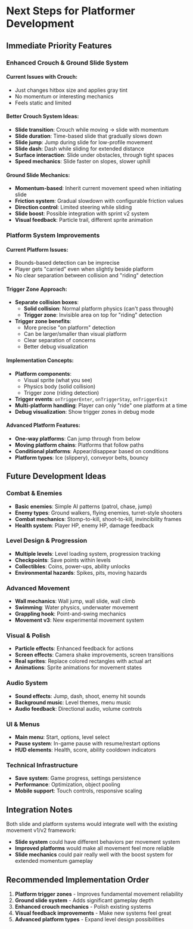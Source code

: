 # Next Steps for Platformer Development

## Immediate Priority Features

### Enhanced Crouch & Ground Slide System

#### Current Issues with Crouch:
- Just changes hitbox size and applies gray tint
- No momentum or interesting mechanics
- Feels static and limited

#### Better Crouch System Ideas:
- **Slide transition**: Crouch while moving → slide with momentum
- **Slide duration**: Time-based slide that gradually slows down
- **Slide jump**: Jump during slide for low-profile movement
- **Slide dash**: Dash while sliding for extended distance
- **Surface interaction**: Slide under obstacles, through tight spaces
- **Speed mechanics**: Slide faster on slopes, slower uphill

#### Ground Slide Mechanics:
- **Momentum-based**: Inherit current movement speed when initiating slide
- **Friction system**: Gradual slowdown with configurable friction values
- **Direction control**: Limited steering while sliding
- **Slide boost**: Possible integration with sprint v2 system
- **Visual feedback**: Particle trail, different sprite animation

### Platform System Improvements

#### Current Platform Issues:
- Bounds-based detection can be imprecise
- Player gets "carried" even when slightly beside platform
- No clear separation between collision and "riding" detection

#### Trigger Zone Approach:
- **Separate collision boxes**:
  - **Solid collision**: Normal platform physics (can't pass through)
  - **Trigger zone**: Invisible area on top for "riding" detection
- **Trigger zone benefits**:
  - More precise "on platform" detection
  - Can be larger/smaller than visual platform
  - Clear separation of concerns
  - Better debug visualization

#### Implementation Concepts:
- **Platform components**: 
  - Visual sprite (what you see)
  - Physics body (solid collision)  
  - Trigger zone (riding detection)
- **Trigger events**: `onTriggerEnter`, `onTriggerStay`, `onTriggerExit`
- **Multi-platform handling**: Player can only "ride" one platform at a time
- **Debug visualization**: Show trigger zones in debug mode

#### Advanced Platform Features:
- **One-way platforms**: Can jump through from below
- **Moving platform chains**: Platforms that follow paths
- **Conditional platforms**: Appear/disappear based on conditions
- **Platform types**: Ice (slippery), conveyor belts, bouncy

## Future Development Ideas

### Combat & Enemies
- **Basic enemies**: Simple AI patterns (patrol, chase, jump)
- **Enemy types**: Ground walkers, flying enemies, turret-style shooters
- **Combat mechanics**: Stomp-to-kill, shoot-to-kill, invincibility frames
- **Health system**: Player HP, enemy HP, damage feedback

### Level Design & Progression
- **Multiple levels**: Level loading system, progression tracking
- **Checkpoints**: Save points within levels
- **Collectibles**: Coins, power-ups, ability unlocks
- **Environmental hazards**: Spikes, pits, moving hazards

### Advanced Movement
- **Wall mechanics**: Wall jump, wall slide, wall climb
- **Swimming**: Water physics, underwater movement
- **Grappling hook**: Point-and-swing mechanics
- **Movement v3**: New experimental movement system

### Visual & Polish
- **Particle effects**: Enhanced feedback for actions
- **Screen effects**: Camera shake improvements, screen transitions
- **Real sprites**: Replace colored rectangles with actual art
- **Animations**: Sprite animations for movement states

### Audio System
- **Sound effects**: Jump, dash, shoot, enemy hit sounds
- **Background music**: Level themes, menu music
- **Audio feedback**: Directional audio, volume controls

### UI & Menus
- **Main menu**: Start, options, level select
- **Pause system**: In-game pause with resume/restart options
- **HUD elements**: Health, score, ability cooldown indicators

### Technical Infrastructure
- **Save system**: Game progress, settings persistence
- **Performance**: Optimization, object pooling
- **Mobile support**: Touch controls, responsive scaling

## Integration Notes

Both slide and platform systems would integrate well with the existing movement v1/v2 framework:

- **Slide system** could have different behaviors per movement system
- **Improved platforms** would make all movement feel more reliable
- **Slide mechanics** could pair really well with the boost system for extended momentum gameplay

## Recommended Implementation Order

1. **Platform trigger zones** - Improves fundamental movement reliability
2. **Ground slide system** - Adds significant gameplay depth
3. **Enhanced crouch mechanics** - Polish existing systems
4. **Visual feedback improvements** - Make new systems feel great
5. **Advanced platform types** - Expand level design possibilities